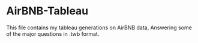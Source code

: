 # AirBNB-Tableau


This file contains my tableau generations on AirBNB data,
Answering some of the major questions in .twb format.
